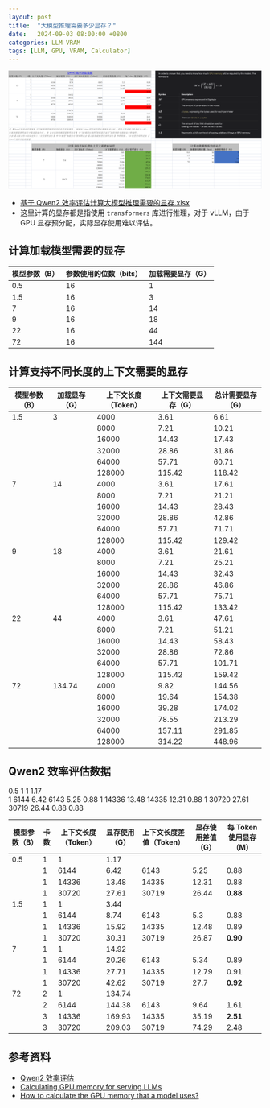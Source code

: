 ```yaml
---
layout: post
title:  "大模型推理需要多少显存？"
date:   2024-09-03 08:00:00 +0800
categories: LLM VRAM
tags: [LLM, GPU, VRAM, Calculator]
---
```


![](/images/2024/LLMInferenceVRAMCalculator/how-much-vram-is-required-for-llm-inference.png)

- [基于 Qwen2 效率评估计算大模型推理需要的显存.xlsx](/images/2024/LLMInferenceVRAMCalculator/基于Qwen2效率评估计算大模型推理需要的显存.xlsx)
- 这里计算的显存都是指使用 `transformers` 库进行推理，对于 vLLM，由于 GPU 显存预分配，实际显存使用难以评估。


## 计算加载模型需要的显存		

| 模型参数（B） | 参数使用的位数（bits） | 加载需要显存（G） |
| --- | --- | --- |
| 0.5 | 16 | 1 |
| 1.5 | 16 | 3 |
| 7 | 16 | 14 |
| 9 | 16 | 18 |
| 22 | 16 | 44 |
| 72 | 16 | 144 |


## 计算支持不同长度的上下文需要的显存				

| 模型参数（B） | 加载显存（G） | 上下文长度（Token） | 上下文需要显存（G） | 总计需要显存（G） |
| --- | --- | --- | --- | --- |
| 1.5 | 3 | 4000 | 3.61 | 6.61 |
|  |  | 8000 | 7.21 | 10.21 |
|  |  | 16000 | 14.43 | 17.43 |
|  |  | 32000 | 28.86 | 31.86 |
|  |  | 64000 | 57.71 | 60.71 |
|  |  | 128000 | 115.42 | 118.42 |
| 7 | 14 | 4000 | 3.61 | 17.61 |
|  |  | 8000 | 7.21 | 21.21 |
|  |  | 16000 | 14.43 | 28.43 |
|  |  | 32000 | 28.86 | 42.86 |
|  |  | 64000 | 57.71 | 71.71 |
|  |  | 128000 | 115.42 | 129.42 |
| 9 | 18 | 4000 | 3.61 | 21.61 |
|  |  | 8000 | 7.21 | 25.21 |
|  |  | 16000 | 14.43 | 32.43 |
|  |  | 32000 | 28.86 | 46.86 |
|  |  | 64000 | 57.71 | 75.71 |
|  |  | 128000 | 115.42 | 133.42 |
| 22 | 44 | 4000 | 3.61 | 47.61 |
|  |  | 8000 | 7.21 | 51.21 |
|  |  | 16000 | 14.43 | 58.43 |
|  |  | 32000 | 28.86 | 72.86 |
|  |  | 64000 | 57.71 | 101.71 |
|  |  | 128000 | 115.42 | 159.42 |
| 72 | 134.74 | 4000 | 9.82 | 144.56 |
|  |  | 8000 | 19.64 | 154.38 |
|  |  | 16000 | 39.28 | 174.02 |
|  |  | 32000 | 78.55 | 213.29 |
|  |  | 64000 | 157.11 | 291.85 |
|  |  | 128000 | 314.22 | 448.96 |


## Qwen2 效率评估数据

0.5	1	1	1.17			
    1	6144	6.42	6143	5.25	0.88 
    1	14336	13.48	14335	12.31	0.88 
    1	30720	27.61	30719	26.44	0.88 
                        0.88 
                        
| 模型参数（B） | 卡数 | 上下文长度（Token） | 显存使用（G） | 上下文长度差值（Token） | 显存使用差值（G） | 每 Token 使用显存（M） |
| --- | --- | --- | --- | --- | --- | --- |
| 0.5 | 1 | 1 | 1.17 | | | |
|  | 1 | 6144 | 6.42 | 6143 | 5.25 | 0.88 |
|  | 1 | 14336 | 13.48 | 14335 | 12.31 | 0.88 |
|  | 1 | 30720 | 27.61 | 30719 | 26.44 | **0.88** |
| 1.5 | 1 | 1 | 3.44 | | | |
|  | 1 | 6144 | 8.74 | 6143 | 5.3 | 0.88 |
|  | 1 | 14336 | 15.92 | 14335 | 12.48 | 0.89 |
|  | 1 | 30720 | 30.31 | 30719 | 26.87 | **0.90** |
| 7 | 1 | 1 | 14.92 | | | |
|  | 1 | 6144 | 20.26 | 6143 | 5.34 | 0.89 |
|  | 1 | 14336 | 27.71 | 14335 | 12.79 | 0.91 |
|  | 1 | 30720 | 42.62 | 30719 | 27.7 | **0.92** |
| 72 | 2 | 1 | 134.74 | | | |
|  | 2 | 6144 | 144.38 | 6143 | 9.64 | 1.61 |
|  | 3 | 14336 | 169.93 | 14335 | 35.19 | **2.51** |
|  | 3 | 30720 | 209.03 | 30719 | 74.29 | 2.48 |


## 参考资料
- [Qwen2 效率评估](https://qwen.readthedocs.io/zh-cn/latest/benchmark/speed_benchmark.html)
- [Calculating GPU memory for serving LLMs](https://training.continuumlabs.ai/infrastructure/data-and-memory/calculating-gpu-memory-for-serving-llms)
- [How to calculate the GPU memory that a model uses?](https://discuss.pytorch.org/t/how-to-calculate-the-gpu-memory-that-a-model-uses/157486)

